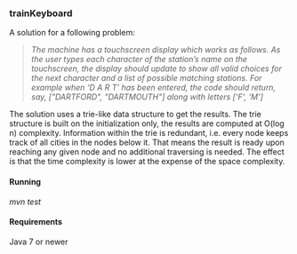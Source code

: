 ### trainKeyboard
A solution for a following problem:

> _The machine has a touchscreen display which works as follows. As the user types each character of the station’s name on the touchscreen, the display should update to show all valid choices for the next character and a list of possible matching stations.
For example when ‘D A R T’ has been entered, the code should return, say, ["DARTFORD", "DARTMOUTH"] along with letters ['F', 'M']_

The solution uses a trie-like data structure to get the results. The trie structure is built on the initialization only, the results are computed at O(log n) complexity. Information within the trie is redundant, i.e. every node keeps track of all cities in the nodes below it. That means the result is ready upon reaching any given node and no additional traversing is needed. The effect is that the time complexity is lower at the expense of the space complexity.

#### Running

_mvn test_

#### Requirements

Java 7 or newer
